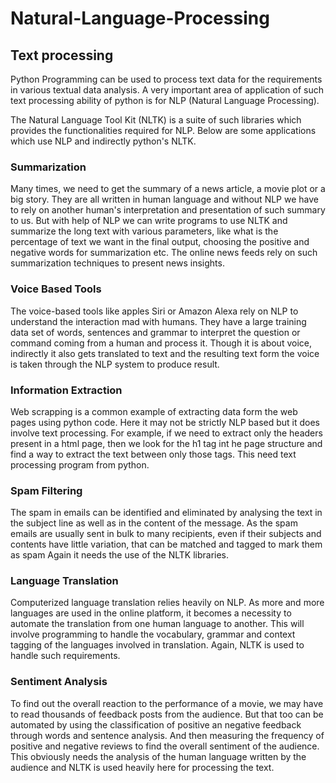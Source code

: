 # Natural-Language-Processing

## Text processing
Python Programming can be used to process text data for the requirements in various textual data analysis. 
A very important area of application of such text processing ability of python is for NLP (Natural Language Processing).

The Natural Language Tool Kit (NLTK) is a suite of such libraries which provides the functionalities required for NLP.
Below are some applications which use NLP and indirectly python's NLTK.

### Summarization

Many times, we need to get the summary of a news article, a movie plot or a big story. They are all written in human language and without NLP we
have to rely on another human's interpretation and presentation of such summary to us. But with help of NLP we can write programs to use NLTK
and summarize the long text with various parameters, like what is the percentage of text we want in the final output, choosing the positive and
negative words for summarization etc. The online news feeds rely on such summarization techniques to present news insights.

### Voice Based Tools

The voice-based tools like apples Siri or Amazon Alexa rely on NLP to understand the interaction mad with humans. They have a large training
data set of words, sentences and grammar to interpret the question or command coming from a human and process it. Though it is about voice,
indirectly it also gets translated to text and the resulting text form the voice is taken through the NLP system to produce result.

### Information Extraction

Web scrapping is a common example of extracting data form the web pages using python code. Here it may not be strictly NLP based but it does involve
text processing. For example, if we need to extract only the headers present in a html page, then we look for the h1 tag int he page structure
and find a way to extract the text between only those tags. This need text processing program from python.

### Spam Filtering

The spam in emails can be identified and eliminated by analysing the text in the subject line as well as in the content of the message. As the spam
emails are usually sent in bulk to many recipients, even if their subjects and contents have little variation, that can be matched and tagged to mark
them as spam Again it needs the use of the NLTK libraries.

### Language Translation

Computerized language translation relies heavily on NLP. As more and more languages are used in the online platform, it becomes a necessity to
automate the translation from one human language to another. This will involve programming to handle the vocabulary, grammar and context
tagging of the languages involved in translation. Again, NLTK is used to handle such requirements.

### Sentiment Analysis

To find out the overall reaction to the performance of a movie, we may have to read thousands of feedback posts from the audience. But that too
can be automated by using the classification of positive an negative feedback through words and sentence analysis. And then measuring the
frequency of positive and negative reviews to find the overall sentiment of the audience. This obviously needs the analysis of the human language
written by the audience and NLTK is used heavily here for processing the text.
